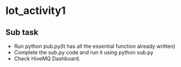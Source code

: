 # Iot_activity1
## Sub task
* Run python pub.py(It has all the essential function already written)
* Complete the sub.py code and run it using python sub.py
* Check HiveMQ Dashboard.
